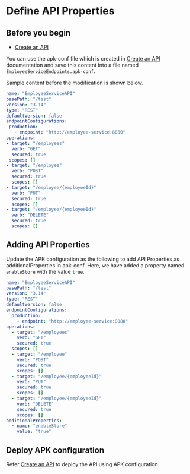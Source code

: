 # Define API Properties

## Before you begin

- <a href="../../../get-started/quick-start-guide" target="_blank">Create an API</a>

You can use the apk-conf file which is created in <a href="../../../get-started/quick-start-guide" target="_blank">Create an API</a> documentation and save this content into a file named `EmployeeServiceEndpoints.apk-conf`.

Sample content before the modification is shown below.

   ```yaml
   name: "EmployeeServiceAPI"
   basePath: "/test"
   version: "3.14"
   type: "REST"
   defaultVersion: false
   endpointConfigurations:
    production:
      - endpoint: "http://employee-service:8080"
   operations:
   - target: "/employees"
     verb: "GET"
     secured: true
    scopes: []
   - target: "/employee"
     verb: "POST"
     secured: true
     scopes: []
   - target: "/employee/{employeeId}"
     verb: "PUT"
     secured: true
     scopes: []
   - target: "/employee/{employeeId}"
     verb: "DELETE"
     secured: true
     scopes: []
   ```

## Adding API Properties

Update the APK configuration as the following to add API Properties as additionalProperties in apk-conf. 
Here, we have added a property named `enableStore` with the value `true`.

   ```yaml
   name: "EmployeeServiceAPI"
   basePath: "/test"
   version: "3.14"
   type: "REST"
   defaultVersion: false
   endpointConfigurations:
     production:
       - endpoint: "http://employee-service:8080"
   operations:
     - target: "/employees"
       verb: "GET"
       secured: true
     scopes: []
     - target: "/employee"
       verb: "POST"
       secured: true
       scopes: []
     - target: "/employee/{employeeId}"
       verb: "PUT"
       secured: true
       scopes: []
     - target: "/employee/{employeeId}"
       verb: "DELETE"
       secured: true
       scopes: []
   additionalProperties:
     - name: "enableStore"
       value: "true"
   ```

## Deploy APK configuration

Refer <a href="../../../get-started/quick-start-guide" target="_blank">Create an API</a> to deploy the API using APK configuration.